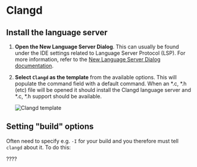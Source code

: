 # Clangd

## Install the language server

1. **Open the New Language Server Dialog**. This can usually be found under the IDE settings related to Language Server Protocol (LSP). For more information, refer to the [New Language Server Dialog documentation](../UserDefinedLanguageServer.md#new-language-server-dialog).

2. **Select `Clangd` as the template** from the available options.
   This will populate the command field with a default command. When an *.c, *.h (etc) file will be opened it should install the Clangd language server
and *.c, *.h support should be available.

   ![Clangd template](../images/user-defined-ls/clangd/select_template.png)

## Setting "build" options

Often need to specify e.g. `-I` for your build and you therefore must tell `clangd` about it.
To do this:

????
